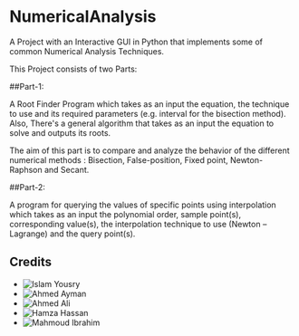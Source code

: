 # NumericalAnalysis
A Project with an Interactive GUI in Python that implements some of common Numerical Analysis Techniques. 

This Project consists of two Parts:

##Part-1:

A Root Finder Program which takes as an input the equation, the
technique to use and its required parameters (e.g. interval for the bisection method).
Also, There's a general algorithm that takes as an input the equation to solve and
outputs its roots.

The aim of this part is to compare and analyze the behavior of the different numerical methods
: Bisection, False-position, Fixed point, Newton-Raphson and Secant.


##Part-2:

A program for querying the values of specific points using
interpolation which takes as an input the polynomial order, sample point(s), corresponding value(s),
the interpolation technique to use (Newton – Lagrange) and the query point(s).


## Credits
* ![Islam Yousry](https://github.com/islam-yousry)
* ![Ahmed Ayman](https://github.com/Alzayady)
* ![Ahmed Ali](https://github.com/AhmedZahRan7)
* ![Hamza Hassan](https://github.com/Hamzawy63)
* ![Mahmoud Ibrahim](https://github.com/MahmoudManfi)
